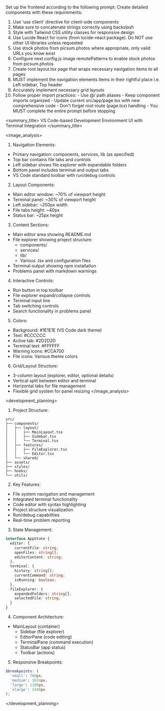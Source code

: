 Set up the frontend according to the following prompt:
  <frontend-prompt>
  Create detailed components with these requirements:
  1. Use 'use client' directive for client-side components
  2. Make sure to concatenate strings correctly using backslash
  3. Style with Tailwind CSS utility classes for responsive design
  4. Use Lucide React for icons (from lucide-react package). Do NOT use other UI libraries unless requested
  5. Use stock photos from picsum.photos where appropriate, only valid URLs you know exist
  6. Configure next.config.js image remotePatterns to enable stock photos from picsum.photos
  7. Create root layout.tsx page that wraps necessary navigation items to all pages
  8. MUST implement the navigation elements items in their rightful place i.e. Left sidebar, Top header
  9. Accurately implement necessary grid layouts
  10. Follow proper import practices:
     - Use @/ path aliases
     - Keep component imports organized
     - Update current src/app/page.tsx with new comprehensive code
     - Don't forget root route (page.tsx) handling
     - You MUST complete the entire prompt before stopping
  </frontend-prompt>

  <summary_title>
VS Code-based Development Environment UI with Terminal Integration
</summary_title>

<image_analysis>
1. Navigation Elements:
- Primary navigation: components, services, lib (as specified)
- Top bar contains file tabs and controls
- Left sidebar shows file explorer with expandable folders
- Bottom panel includes terminal and output tabs
- VS Code standard toolbar with run/debug controls

2. Layout Components:
- Main editor window: ~70% of viewport height
- Terminal panel: ~30% of viewport height
- Left sidebar: ~250px width
- File tabs height: ~40px
- Status bar: ~25px height

3. Content Sections:
- Main editor area showing README.md
- File explorer showing project structure:
  - components/
  - services/
  - lib/
  - Various .tsx and configuration files
- Terminal output showing npm installation
- Problems panel with markdown warnings

4. Interactive Controls:
- Run button in top toolbar
- File explorer expand/collapse controls
- Terminal input line
- Tab switching controls
- Search functionality in problems panel

5. Colors:
- Background: #1E1E1E (VS Code dark theme)
- Text: #CCCCCC
- Active tab: #2D2D2D
- Terminal text: #FFFFFF
- Warning icons: #CCA700
- File icons: Various theme colors

6. Grid/Layout Structure:
- 3-column layout (explorer, editor, optional details)
- Vertical split between editor and terminal
- Horizontal tabs for file management
- Flexible grid system for panel resizing
</image_analysis>

<development_planning>
1. Project Structure:
```
src/
├── components/
│   ├── layout/
│   │   ├── MainLayout.tsx
│   │   ├── Sidebar.tsx
│   │   └── Terminal.tsx
│   ├── features/
│   │   ├── FileExplorer.tsx
│   │   └── Editor.tsx
│   └── shared/
├── assets/
├── styles/
├── hooks/
└── utils/
```

2. Key Features:
- File system navigation and management
- Integrated terminal functionality
- Code editor with syntax highlighting
- Project structure visualization
- Run/debug capabilities
- Real-time problem reporting

3. State Management:
```typescript
interface AppState {
  editor: {
    currentFile: string;
    openFiles: string[];
    editorContent: string;
  },
  terminal: {
    history: string[];
    currentCommand: string;
    isRunning: boolean;
  },
  fileExplorer: {
    expandedFolders: string[];
    selectedFile: string;
  }
}
```

4. Component Architecture:
- MainLayout (container)
  - Sidebar (file explorer)
  - EditorPane (code editing)
  - TerminalPane (command execution)
  - StatusBar (app status)
  - Toolbar (actions)

5. Responsive Breakpoints:
```scss
$breakpoints: (
  'small': 768px,
  'medium': 1024px,
  'large': 1280px,
  'xlarge': 1440px
);
```
</development_planning>